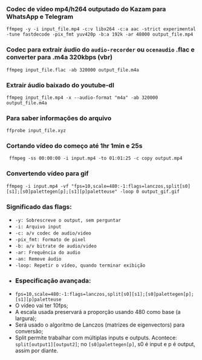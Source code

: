 ### Codec de vídeo mp4/h264 outputado do Kazam para WhatsApp e Telegram
``` ffmpeg -y -i input_file.mp4 -c:v libx264 -c:a aac -strict experimental -tune fastdecode -pix_fmt yuv420p -b:a 192k -ar 48000 output_file.mp4 ```

### Codec para extrair áudio do ```audio-recorder``` ou ```ocenaudio``` .flac e converter para .m4a 320kbps (vbr)
``` ffmpeg input_file.flac -ab 320000 output_file.m4a ```

### Extrair áudio baixado do youtube-dl
``` ffmpeg input_file.mp4 -x --audio-format "m4a" -ab 320000 output_file.m4a  ```

### Para saber informações do arquivo
``` ffprobe input_file.xyz ```

### Cortando vídeo do começo até 1hr 1min e 25s
``` ffmpeg -ss 00:00:00 -i input.mp4 -to 01:01:25 -c copy output.mp4```

### Convertendo vídeo para gif
``` ffmpeg -i input.mp4 -vf "fps=10,scale=480:-1:flags=lanczos,split[s0][s1];[s0]palettegen[p];[s1][p]paletteuse" -loop 0 output_gif.gif ```

### Significado das flags:
* ```-y: Sobrescreve o output, sem perguntar```
* ```-i: Arquivo input```
* ```-c: a/v codec de audio/video```
* ```-pix_fmt: Formato de pixel```
* ```-b: a/v bitrate de audio/video```
* ```-ar: Frequência do audio```
* ```-an: Remove áudio```
* ```-loop: Repetir o vídeo, quando terminar exibição```
* ### Especificação avançada:
* ```fps=10,scale=480:-1:flags=lanczos,split[s0][s1];[s0]palettegen[p];[s1][p]paletteuse```
*  O vídeo vai ter 10fps;
*  A escala usada preservará a proporção usando 480 como base (a largura);
*  Será usado o algoritmo de Lanczos (matrizes de eigenvectors) para conversão;
*  Split permite trabalhar com múltiplas inputs e outputs. Acontece: ```split[output1][output2]```; no ```[s0]palettegen[p]```, s0 é input e p é output, assim por diante.
